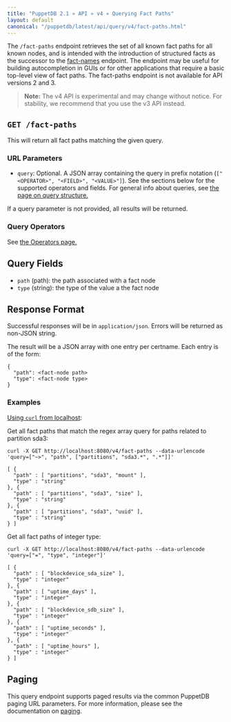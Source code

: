 ```yaml
---
title: "PuppetDB 2.1 » API » v4 » Querying Fact Paths"
layout: default
canonical: "/puppetdb/latest/api/query/v4/fact-paths.html"
---
```


[curl]: ../curl.html#using-curl-from-localhost-non-sslhttp
[paging]: ./paging.html
[query]: ./query.html
[fact-names]: ./query/v4/fact-names.html

The `/fact-paths` endpoint retrieves the set of all known fact paths for all
known nodes, and is intended with the introduction of structured facts as the
successor to the [fact-names][fact-names] endpoint.  The endpoint may be useful for
building autocompletion in GUIs or for other applications that require a
basic top-level view of fact paths.  The fact-paths endpoint is not available
for API versions 2 and 3.

> **Note:** The v4 API is experimental and may change without notice. For stability, we recommend that you use the v3 API instead.

## `GET /fact-paths`

This will return all fact paths matching the given query.

### URL Parameters

* `query`: Optional. A JSON array containing the query in prefix notation (`["<OPERATOR>", "<FIELD>", "<VALUE>"]`). See the sections below for the supported operators and fields. For general info about queries, see [the page on query structure.][query]

If a query parameter is not provided, all results will be returned.

### Query Operators

See [the Operators page.](./operators.html)

## Query Fields

* `path` (path): the path associated with a fact node
* `type` (string): the type of the value a the fact node

## Response Format

Successful responses will be in `application/json`. Errors will be returned as
non-JSON string.

The result will be a JSON array with one entry per certname. Each entry is of
the form:

    {
      "path": <fact-node path>
      "type": <fact-node type>
    }


### Examples
[Using `curl` from localhost][curl]:

Get all fact paths that match the regex array query for paths related to
partition sda3:

    curl -X GET http://localhost:8080/v4/fact-paths --data-urlencode 'query=["~>", "path", ["partitions", "sda3.*", ".*"]]'

    [ {
      "path" : [ "partitions", "sda3", "mount" ],
      "type" : "string"
    }, {
      "path" : [ "partitions", "sda3", "size" ],
      "type" : "string"
    }, {
      "path" : [ "partitions", "sda3", "uuid" ],
      "type" : "string"
    } ]

Get all fact paths of integer type:

    curl -X GET http://localhost:8080/v4/fact-paths --data-urlencode 'query=["=", "type", "integer"]'

    [ {
      "path" : [ "blockdevice_sda_size" ],
      "type" : "integer"
    }, {
      "path" : [ "uptime_days" ],
      "type" : "integer"
    }, {
      "path" : [ "blockdevice_sdb_size" ],
      "type" : "integer"
    }, {
      "path" : [ "uptime_seconds" ],
      "type" : "integer"
    }, {
      "path" : [ "uptime_hours" ],
      "type" : "integer"
    } ]

## Paging

This query endpoint supports paged results via the common PuppetDB paging URL
parameters.  For more information, please see the documentation on
[paging][paging].
